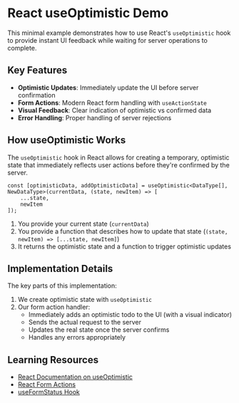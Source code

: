 # React useOptimistic Demo

This minimal example demonstrates how to use React's `useOptimistic` hook to provide instant UI feedback while waiting for server operations to complete.

## Key Features

- **Optimistic Updates**: Immediately update the UI before server confirmation
- **Form Actions**: Modern React form handling with `useActionState`
- **Visual Feedback**: Clear indication of optimistic vs confirmed data
- **Error Handling**: Proper handling of server rejections

## How useOptimistic Works

The `useOptimistic` hook in React allows for creating a temporary, optimistic state that immediately reflects user actions before they're confirmed by the server.

```tsx
const [optimisticData, addOptimisticData] = useOptimistic<DataType[], NewDataType>(currentData, (state, newItem) => [
    ...state,
    newItem
]);
```

1. You provide your current state (`currentData`)
2. You provide a function that describes how to update that state (`(state, newItem) => [...state, newItem]`)
3. It returns the optimistic state and a function to trigger optimistic updates

## Implementation Details

The key parts of this implementation:

1. We create optimistic state with `useOptimistic`
2. Our form action handler:
    - Immediately adds an optimistic todo to the UI (with a visual indicator)
    - Sends the actual request to the server
    - Updates the real state once the server confirms
    - Handles any errors appropriately

## Learning Resources

- [React Documentation on useOptimistic](https://react.dev/reference/react/useOptimistic)
- [React Form Actions](https://react.dev/reference/react-dom/components/form#handling-form-submission-with-action)
- [useFormStatus Hook](https://react.dev/reference/react-dom/hooks/useFormStatus)
